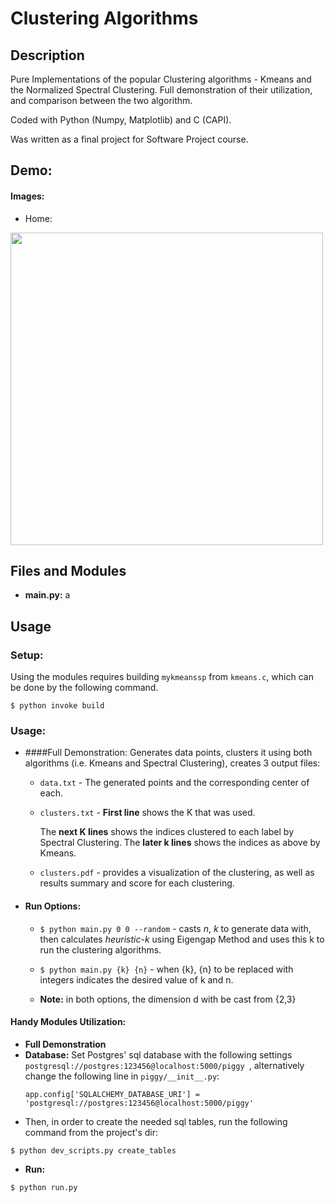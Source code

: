 # Clustering Algorithms

## Description
Pure Implementations of the popular Clustering algorithms - Kmeans and the 
Normalized Spectral Clustering. 
Full demonstration of their utilization, 
and comparison between the two algorithm.

Coded with Python (Numpy, Matplotlib) and C (CAPI).

Was written as a final project for Software Project course.


  
## Demo:
#### Images:
  - Home:
  <img src="https://github.com/matanbt/final-project/blob/master/img/" width='500px'>



## Files and Modules
 - **main.py:** a


## Usage
### Setup:
   Using the modules requires building `mykmeanssp` from `kmeans.c`, 
   which can be done by the following command.
   
   `$ python invoke build`
### Usage:
 - ####Full Demonstration:
   Generates data points, clusters it using both algorithms (i.e. Kmeans and Spectral Clustering), 
   creates 3 output files:
   - `data.txt` - The generated points and the corresponding center of each. 
   - `clusters.txt` - **First line** shows the K that was used. 
     
     The **next K lines** shows the indices clustered to each label by Spectral Clustering. 
     The **later k lines** shows the indices as above by Kmeans.
   - `clusters.pdf` - provides a visualization of the clustering, as well as results summary and score for each clustering.
 - #### Run Options:
    - `$ python main.py 0 0 --random` - casts *n*, *k* to generate data with, 
      then calculates *heuristic-k* using Eigengap Method and uses this k to run the clustering algorithms.
    - `$ python main.py {k} {n}` - when {k}, {n} to be replaced with integers indicates the desired value of k and n.
      
    - **Note:** in both options, the dimension d with be cast from {2,3}
#### Handy Modules Utilization:
  - **Full Demonstration**
  - **Database:** Set Postgres' sql database with the following settings `postgresql://postgres:123456@localhost:5000/piggy `, 
  alternatively change the following line in `piggy/__init__.py`: 
    ``` 
    app.config['SQLALCHEMY_DATABASE_URI'] = 'postgresql://postgres:123456@localhost:5000/piggy'
    ```
  - Then, in order to create the needed sql tables, run the following command from the project's dir: 
  ```
  $ python dev_scripts.py create_tables 
  ```
  - **Run:** 
  ```
  $ python run.py
  ```
  


